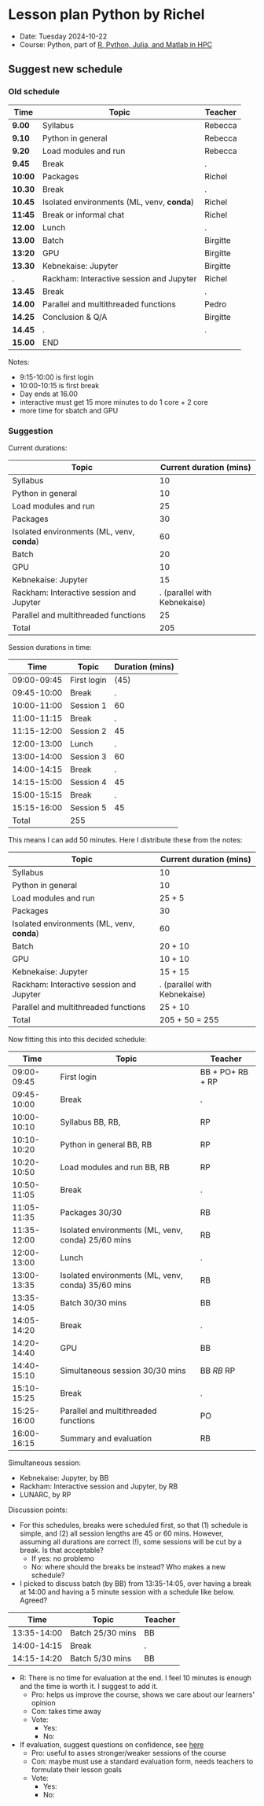 # Lesson plan Python by Richel

- Date: Tuesday 2024-10-22
- Course: Python, part of [R, Python, Julia, and Matlab in HPC](https://github.com/UPPMAX/R-matlab-julia-HPC/)

## Suggest new schedule

### Old schedule

Time     |Topic                                      |Teacher
---------|-------------------------------------------|-------
**9.00** |Syllabus                                   |Rebecca
**9.10** |Python in general                          |Rebecca
**9.20** |Load modules and run                       |Rebecca
**9.45** |Break                                      |.
**10:00**|Packages                                   |Richel
**10.30**|Break                                      |.
**10.45**|Isolated environments (ML, venv, **conda**)|Richel
**11:45**|Break or informal chat                     |Richel
**12.00**|Lunch                                      |.
**13.00**|Batch                                      |Birgitte
**13:20**|GPU                                        |Birgitte
**13.30**|Kebnekaise: Jupyter                        |Birgitte
.        |Rackham: Interactive session and Jupyter   |Richel
**13.45**|Break                                      |.
**14.00**|Parallel and multithreaded functions       |Pedro
**14.25**|Conclusion & Q/A                           |Birgitte
**14.45**|.                                          |.
**15.00**|END

Notes:

- 9:15-10:00 is first login
- 10:00-10:15 is first break
- Day ends at 16.00
- interactive must get 15 more minutes to do 1 core + 2 core
- more time for sbatch and GPU

### Suggestion

Current durations:

Topic                                      |Current duration (mins)
-------------------------------------------|---------------
Syllabus                                   |10
Python in general                          |10
Load modules and run                       |25
Packages                                   |30
Isolated environments (ML, venv, **conda**)|60
Batch                                      |20
GPU                                        |10
Kebnekaise: Jupyter                        |15
Rackham: Interactive session and Jupyter   |. (parallel with Kebnekaise)
Parallel and multithreaded functions       |25
Total                                      |205

Session durations in time:

Time       |Topic                                      |Duration (mins)
-----------|-------------------------------------------|-------
09:00-09:45|First login                                |(45)
09:45-10:00|Break                                      |.
10:00-11:00|Session 1                                  |60
11:00-11:15|Break                                      |.
11:15-12:00|Session 2                                  |45
12:00-13:00|Lunch                                      |.
13:00-14:00|Session 3                                  |60
14:00-14:15|Break                                      |.
14:15-15:00|Session 4                                  |45
15:00-15:15|Break                                      |.
15:15-16:00|Session 5                                  |45
Total                                                  |255

This means I can add 50 minutes. Here I distribute these from the notes:

Topic                                      |Current duration (mins)
-------------------------------------------|---------------
Syllabus                                   |10
Python in general                          |10
Load modules and run                       |25 + 5
Packages                                   |30
Isolated environments (ML, venv, **conda**)|60
Batch                                      |20 + 10
GPU                                        |10 + 10
Kebnekaise: Jupyter                        |15 + 15
Rackham: Interactive session and Jupyter   |. (parallel with Kebnekaise)
Parallel and multithreaded functions       |25 + 10
Total                                      |205 + 50 = 255

Now fitting this into this decided schedule:

Time       |Topic                                                 |Teacher
-----------|------------------------------------------------------|-------
09:00-09:45|First login                                           |BB + PO+ RB + RP
09:45-10:00|Break                                                 |.
10:00-10:10|Syllabus BB, RB,                                      |RP
10:10-10:20|Python in general BB, RB                              |RP
10:20-10:50|Load modules and run BB, RB                           |RP
10:50-11:05|Break                                                 |.
11:05-11:35|Packages 30/30                                        |RB
11:35-12:00|Isolated environments (ML, venv, conda) 25/60 mins    |RB
12:00-13:00|Lunch                                                 |.
13:00-13:35|Isolated environments (ML, venv, conda) 35/60 mins    |RB
13:35-14:05|Batch 30/30 mins                                      |BB
14:05-14:20|Break                                                 |.
14:20-14:40|GPU                                                   |BB
14:40-15:10|Simultaneous session 30/30 mins                       |BB *RB* RP
15:10-15:25|Break                                                 |.
15:25-16:00|Parallel and multithreaded functions                  |PO
16:00-16:15|Summary and evaluation                                |RB

Simultaneous session:

- Kebnekaise: Jupyter, by BB
- Rackham:  Interactive session and Jupyter, by RB
- LUNARC, by RP

Discussion points:

- For this schedules, breaks were scheduled first, so that
  (1) schedule is simple, and (2) all session lengths are 45 or 60 mins.
  However, assuming all durations are correct (!), some sessions will be
  cut by a break. Is that acceptable?
    - If yes: no problemo
    - No: where should the breaks be instead? Who makes a new schedule?
- I picked to discuss batch (by BB) from 13:35-14:05,
  over having a break at 14:00 and having a 5 minute session
  with a schedule like below. Agreed?

Time       |Topic                                                 |Teacher
-----------|------------------------------------------------------|-------
13:35-14:00|Batch 25/30 mins                                      |BB
14:00-14:15|Break                                                 |.
14:15-14:20|Batch 5/30 mins                                       |BB

- R: There is no time for evaluation at the end. I feel 10 minutes
  is enough and the time is worth it. I suggest to add it.
    - Pro: helps us improve the course, shows we care about our learners' opinion
    - Con: takes time away
    - Vote:
        - Yes:
        - No:
- If evaluation, suggest questions on confidence,
  see [here](https://github.com/UPPMAX/uppmax_intro_day_1/tree/main/evaluations/20240827)
    - Pro: useful to asses stronger/weaker sessions of the course
    - Con: maybe must use a standard evaluation form, needs teachers to formulate
    their lesson goals
    - Vote:
        - Yes:
        - No:
